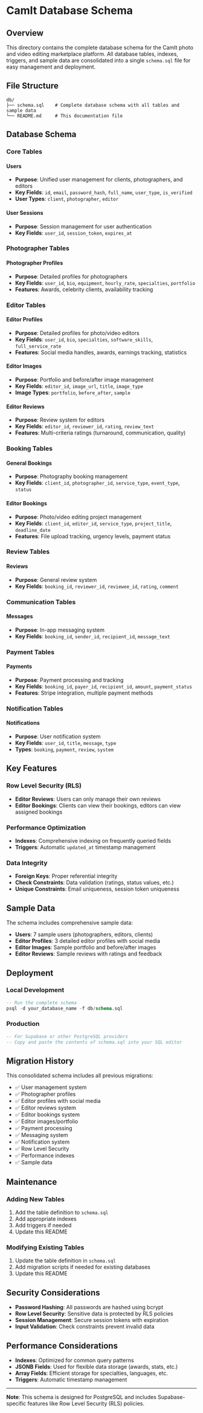 # CamIt Database Schema

## Overview
This directory contains the complete database schema for the CamIt photo and video editing marketplace platform. All database tables, indexes, triggers, and sample data are consolidated into a single `schema.sql` file for easy management and deployment.

## File Structure
```
db/
├── schema.sql    # Complete database schema with all tables and sample data
└── README.md     # This documentation file
```

## Database Schema

### Core Tables

#### Users
- **Purpose**: Unified user management for clients, photographers, and editors
- **Key Fields**: `id`, `email`, `password_hash`, `full_name`, `user_type`, `is_verified`
- **User Types**: `client`, `photographer`, `editor`

#### User Sessions
- **Purpose**: Session management for user authentication
- **Key Fields**: `user_id`, `session_token`, `expires_at`

### Photographer Tables

#### Photographer Profiles
- **Purpose**: Detailed profiles for photographers
- **Key Fields**: `user_id`, `bio`, `equipment`, `hourly_rate`, `specialties`, `portfolio`
- **Features**: Awards, celebrity clients, availability tracking

### Editor Tables

#### Editor Profiles
- **Purpose**: Detailed profiles for photo/video editors
- **Key Fields**: `user_id`, `bio`, `specialties`, `software_skills`, `full_service_rate`
- **Features**: Social media handles, awards, earnings tracking, statistics

#### Editor Images
- **Purpose**: Portfolio and before/after image management
- **Key Fields**: `editor_id`, `image_url`, `title`, `image_type`
- **Image Types**: `portfolio`, `before_after`, `sample`

#### Editor Reviews
- **Purpose**: Review system for editors
- **Key Fields**: `editor_id`, `reviewer_id`, `rating`, `review_text`
- **Features**: Multi-criteria ratings (turnaround, communication, quality)

### Booking Tables

#### General Bookings
- **Purpose**: Photography booking management
- **Key Fields**: `client_id`, `photographer_id`, `service_type`, `event_type`, `status`

#### Editor Bookings
- **Purpose**: Photo/video editing project management
- **Key Fields**: `client_id`, `editor_id`, `service_type`, `project_title`, `deadline_date`
- **Features**: File upload tracking, urgency levels, payment status

### Review Tables

#### Reviews
- **Purpose**: General review system
- **Key Fields**: `booking_id`, `reviewer_id`, `reviewee_id`, `rating`, `comment`

### Communication Tables

#### Messages
- **Purpose**: In-app messaging system
- **Key Fields**: `booking_id`, `sender_id`, `recipient_id`, `message_text`

### Payment Tables

#### Payments
- **Purpose**: Payment processing and tracking
- **Key Fields**: `booking_id`, `payer_id`, `recipient_id`, `amount`, `payment_status`
- **Features**: Stripe integration, multiple payment methods

### Notification Tables

#### Notifications
- **Purpose**: User notification system
- **Key Fields**: `user_id`, `title`, `message`, `type`
- **Types**: `booking`, `payment`, `review`, `system`

## Key Features

### Row Level Security (RLS)
- **Editor Reviews**: Users can only manage their own reviews
- **Editor Bookings**: Clients can view their bookings, editors can view assigned bookings

### Performance Optimization
- **Indexes**: Comprehensive indexing on frequently queried fields
- **Triggers**: Automatic `updated_at` timestamp management

### Data Integrity
- **Foreign Keys**: Proper referential integrity
- **Check Constraints**: Data validation (ratings, status values, etc.)
- **Unique Constraints**: Email uniqueness, session token uniqueness

## Sample Data

The schema includes comprehensive sample data:
- **Users**: 7 sample users (photographers, editors, clients)
- **Editor Profiles**: 3 detailed editor profiles with social media
- **Editor Images**: Sample portfolio and before/after images
- **Editor Reviews**: Sample reviews with ratings and feedback

## Deployment

### Local Development
```sql
-- Run the complete schema
psql -d your_database_name -f db/schema.sql
```

### Production
```sql
-- For Supabase or other PostgreSQL providers
-- Copy and paste the contents of schema.sql into your SQL editor
```

## Migration History

This consolidated schema includes all previous migrations:
- ✅ User management system
- ✅ Photographer profiles
- ✅ Editor profiles with social media
- ✅ Editor reviews system
- ✅ Editor bookings system
- ✅ Editor images/portfolio
- ✅ Payment processing
- ✅ Messaging system
- ✅ Notification system
- ✅ Row Level Security
- ✅ Performance indexes
- ✅ Sample data

## Maintenance

### Adding New Tables
1. Add the table definition to `schema.sql`
2. Add appropriate indexes
3. Add triggers if needed
4. Update this README

### Modifying Existing Tables
1. Update the table definition in `schema.sql`
2. Add migration scripts if needed for existing databases
3. Update this README

## Security Considerations

- **Password Hashing**: All passwords are hashed using bcrypt
- **Row Level Security**: Sensitive data is protected by RLS policies
- **Session Management**: Secure session tokens with expiration
- **Input Validation**: Check constraints prevent invalid data

## Performance Considerations

- **Indexes**: Optimized for common query patterns
- **JSONB Fields**: Used for flexible data storage (awards, stats, etc.)
- **Array Fields**: Efficient storage for specialties, languages, etc.
- **Triggers**: Automatic timestamp management

---

**Note**: This schema is designed for PostgreSQL and includes Supabase-specific features like Row Level Security (RLS) policies.

